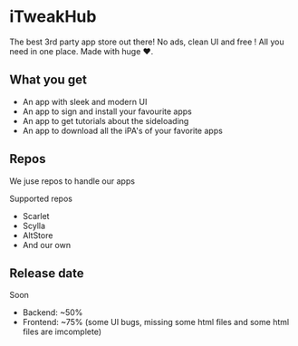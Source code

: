 # iTweakHub
The best 3rd party app store out there! No ads, clean UI and free ! All you need in one place. Made with huge ❤.

## What you get
- An app with sleek and modern UI
- An app to sign and install your favourite apps
- An app to get tutorials about the sideloading
- An app to download all the iPA's of your favorite apps

## Repos
We juse repos to handle our apps

Supported repos
- Scarlet
- Scylla
- AltStore
- And our own

## Release date
Soon
- Backend: ~50%
- Frontend: ~75% (some UI bugs, missing some html files and some html files are imcomplete)
